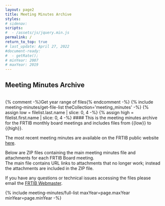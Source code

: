 ```yaml
---
layout: page2
title: Meeting Minutes Archive
styles:
# sidenav:
scripts:
#  - /assets/js/jquery.min.js
permalink: /
return_to_top: true
# last_update: April 27, 2022
#document-ready:
#  - getRate();
# minYear: 2007
# maxYear: 2019
---
```


## Meeting Minutes Archive

<br>
{% comment -%}Get year range of files{% endcomment -%}
{% include meeting-minutes/get-file-list theCollection='meeting_minutes' -%}
{% assign low = filelist.last.name | slice: 0, 4 -%}
{% assign high = filelist.first.name | slice: 0, 4 -%}
#### This is the meeting minutes archive for the FRTIB monthly board meetings and includes files from {{low}} to {{high}}.

The most recent meeting minutes are available on the FRTIB public website [here](https://www.frtib.gov/meeting-minutes/).

Below are ZIP files containing the main meeting minutes file and attachments for each FRTIB Board meeting.<br>
The main file contains URL links to attachments that no longer work; instead the attachments are included in the ZIP file.<br>

If you have any questions or technical issues accessing the files please email the [FRTIB Webmaster](mailto:webmaster@frtib.gov).

{% include meeting-minutes/full-list maxYear=page.maxYear minYear=page.minYear -%}

<!-- CONTENT END -->
